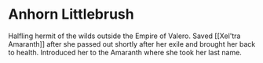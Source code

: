 # Anhorn Littlebrush

Halfling hermit of the wilds outside the Empire of Valero. Saved [[Xel'tra Amaranth]] after she passed out shortly after her exile and brought her back to health. Introduced her to the Amaranth where she took her last name.